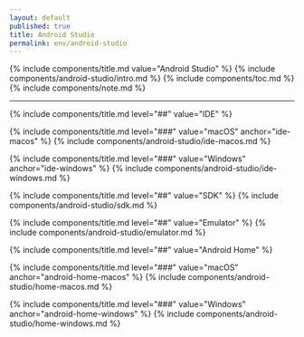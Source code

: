 ```yaml
---
layout: default
published: true
title: Android Studio
permalink: env/android-studio
---
```


{% include components/title.md value="Android Studio" %}
{% include components/android-studio/intro.md %}
{% include components/toc.md %}
{% include components/note.md %}

---

<!-- IDE -->
{% include components/title.md level="##" value="IDE" %}

{% include components/title.md level="###" value="macOS" anchor="ide-macos" %}
{% include components/android-studio/ide-macos.md %}

{% include components/title.md level="###" value="Windows" anchor="ide-windows" %}
{% include components/android-studio/ide-windows.md %}

<!-- SDK -->
{% include components/title.md level="##" value="SDK" %}
{% include components/android-studio/sdk.md %}

<!-- Emulator -->
{% include components/title.md level="##" value="Emulator" %}
{% include components/android-studio/emulator.md %}

<!-- Android Home -->
{% include components/title.md level="##" value="Android Home" %}

{% include components/title.md level="###" value="macOS" anchor="android-home-macos" %}
{% include components/android-studio/home-macos.md %}

{% include components/title.md level="###" value="Windows" anchor="android-home-windows" %}
{% include components/android-studio/home-windows.md %}
